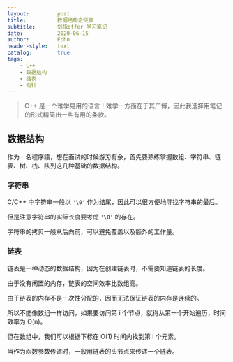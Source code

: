 ```yaml
---
layout:         post
title:          数据结构之链表
subtitle:       剑指offer 学习笔记
date:           2020-06-15
author:         Echo
header-style:   text
catalog:        true
tags: 
    - C++
    - 数据结构
    - 链表
    - 指针
---
```


> C++ 是一个难学易用的语言！难学一方面在于其广博，因此我选择用笔记的形式精简出一些有用的条款。

## 数据结构

作为一名程序猿，想在面试的时候游刃有余，首先要熟练掌握数组、字符串、链表、树、栈、队列这几种基础的数据结构。

### 字符串

C/C++ 中字符串一般以 `'\0'` 作为结尾，因此可以很方便地寻找字符串的最后。

但是注意字符串的实际长度要考虑 `'\0'` 的存在。

字符串的拷贝一般从后向前，可以避免覆盖以及额外的工作量。

### 链表

链表是一种动态的数据结构，因为在创建链表时，不需要知道链表的长度。

由于没有闲置的内存，链表的空间效率比数组高。

由于链表的内存不是一次性分配的，因而无法保证链表的内存是连续的。

所以不能像数组一样访问，如果要访问第 i 个节点，就得从第一个开始遍历，时间效率为 O(n)。

但在数组中，我们可以根据下标在 O(1) 时间内找到第 i 个元素。

当作为函数参数传递时，一般用链表的头节点来传递一个链表。
